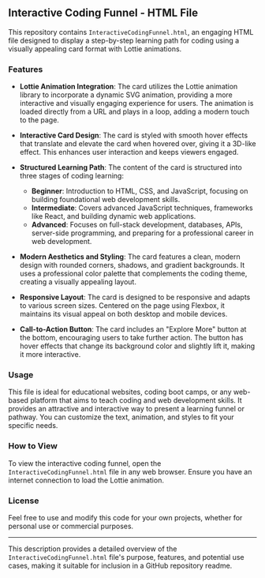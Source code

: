 ## Interactive Coding Funnel - HTML File

This repository contains `InteractiveCodingFunnel.html`, an engaging HTML file designed to display a step-by-step learning path for coding using a visually appealing card format with Lottie animations.

### Features

- **Lottie Animation Integration**: The card utilizes the Lottie animation library to incorporate a dynamic SVG animation, providing a more interactive and visually engaging experience for users. The animation is loaded directly from a URL and plays in a loop, adding a modern touch to the page.

- **Interactive Card Design**: The card is styled with smooth hover effects that translate and elevate the card when hovered over, giving it a 3D-like effect. This enhances user interaction and keeps viewers engaged.

- **Structured Learning Path**: The content of the card is structured into three stages of coding learning:
  - **Beginner**: Introduction to HTML, CSS, and JavaScript, focusing on building foundational web development skills.
  - **Intermediate**: Covers advanced JavaScript techniques, frameworks like React, and building dynamic web applications.
  - **Advanced**: Focuses on full-stack development, databases, APIs, server-side programming, and preparing for a professional career in web development.

- **Modern Aesthetics and Styling**: The card features a clean, modern design with rounded corners, shadows, and gradient backgrounds. It uses a professional color palette that complements the coding theme, creating a visually appealing layout.

- **Responsive Layout**: The card is designed to be responsive and adapts to various screen sizes. Centered on the page using Flexbox, it maintains its visual appeal on both desktop and mobile devices.

- **Call-to-Action Button**: The card includes an "Explore More" button at the bottom, encouraging users to take further action. The button has hover effects that change its background color and slightly lift it, making it more interactive.

### Usage

This file is ideal for educational websites, coding boot camps, or any web-based platform that aims to teach coding and web development skills. It provides an attractive and interactive way to present a learning funnel or pathway. You can customize the text, animation, and styles to fit your specific needs.

### How to View

To view the interactive coding funnel, open the `InteractiveCodingFunnel.html` file in any web browser. Ensure you have an internet connection to load the Lottie animation.

### License

Feel free to use and modify this code for your own projects, whether for personal use or commercial purposes.

---

This description provides a detailed overview of the `InteractiveCodingFunnel.html` file's purpose, features, and potential use cases, making it suitable for inclusion in a GitHub repository readme.
